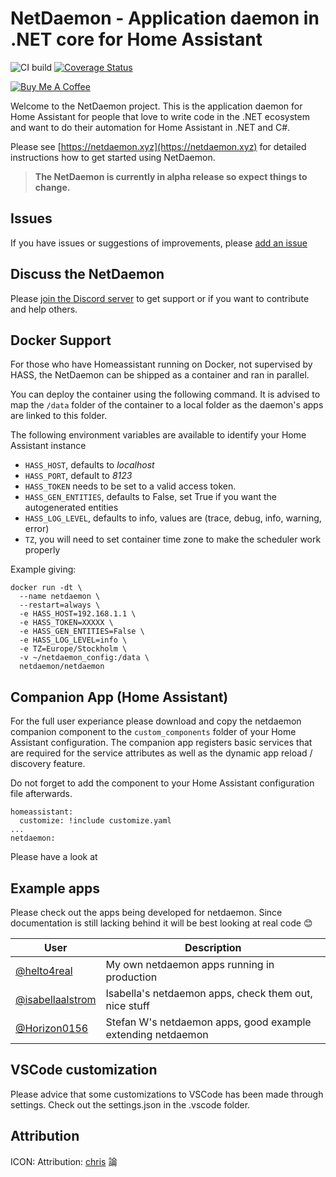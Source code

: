 # NetDaemon - Application daemon in .NET core for Home Assistant

![CI build](https://github.com/net-daemon/netdaemon/workflows/CI%20build/badge.svg?branch=main) [![Coverage Status](https://coveralls.io/repos/github/net-daemon/netdaemon/badge.svg?branch=dev)](https://coveralls.io/github/net-daemon/netdaemon?branch=dev)

<a href="https://www.buymeacoffee.com/ij1qXRM6E" target="_blank"><img src="https://www.buymeacoffee.com/assets/img/custom_images/orange_img.png" alt="Buy Me A Coffee" style="height: auto !important;width: auto !important;" ></a>

Welcome to the NetDaemon project. This is the application daemon for Home Assistant for people that love to write code in the .NET ecosystem and want to do their automation for Home Assistant in .NET and C#.

Please see [https://netdaemon.xyz](https://netdaemon.xyz) for detailed instructions how to get started using NetDaemon.

> **The NetDaemon is currently in alpha release so expect things to change.**

## Issues

If you have issues or suggestions of improvements, please [add an issue](https://github.com/net-daemon/netdaemon/issues)

## Discuss the NetDaemon

Please [join the Discord server](https://discord.gg/K3xwfcX) to get support or if you want to contribute and help others.

## Docker Support

For those who have Homeassistant running on Docker, not supervised by HASS, the NetDaemon can be shipped as a container and ran in parallel.

You can deploy the container using the following command. It is advised to map the `/data` folder of the container to a local folder as the daemon's apps are linked to this folder.

The following environment variables are available to identify your Home Assistant instance
* `HASS_HOST`, defaults to *localhost*
* `HASS_PORT`, default to *8123*
* `HASS_TOKEN` needs to be set to a valid access token.
* `HASS_GEN_ENTITIES`, defaults to False, set True if you want the autogenerated entities
* `HASS_LOG_LEVEL`, defaults to info, values are (trace, debug, info, warning, error)
* `TZ`, you will need to set container time zone to make the scheduler work properly

Example giving:
```
docker run -dt \
  --name netdaemon \
  --restart=always \
  -e HASS_HOST=192.168.1.1 \
  -e HASS_TOKEN=XXXXX \
  -e HASS_GEN_ENTITIES=False \
  -e HASS_LOG_LEVEL=info \
  -e TZ=Europe/Stockholm \
  -v ~/netdaemon_config:/data \
  netdaemon/netdaemon
```

## Companion App (Home Assistant)

For the full user experiance please download and copy the netdaemon companion component to the `custom_components` folder of your Home Assistant configuration. The companion app registers basic services that are required for the service attributes as well as the dynamic app reload / discovery feature.

Do not forget to add the component to your Home Assistant configuration file afterwards.

```
homeassistant:
  customize: !include customize.yaml
...
netdaemon:
```

Please have a look at

## Example apps

Please check out the apps being developed for netdaemon. Since documentation is still lacking behind it will be best looking at real code 😊

| User                                                                                                    | Description                                                 |
| ------------------------------------------------------------------------------------------------------- | ----------------------------------------------------------- |
| [@helto4real](https://github.com/helto4real/hassio/tree/master/netdaemon/apps)                          | My own netdaemon apps running in production                 |
| [@isabellaalstrom](https://github.com/isabellaalstrom/home-assistant-config/tree/master/netdaemon/apps) | Isabella's netdaemon apps, check them out, nice stuff       |
| [@Horizon0156](https://github.com/Horizon0156/netdaemon-apps)                                           | Stefan W's netdaemon apps, good example extending netdaemon |

## VSCode customization

Please advice that some customizations to VSCode has been made through settings. Check out the settings.json in the .vscode folder.

## Attribution

ICON: Attribution: [chris](https://commons.wikimedia.org/wiki/User:Chrkl) 論
